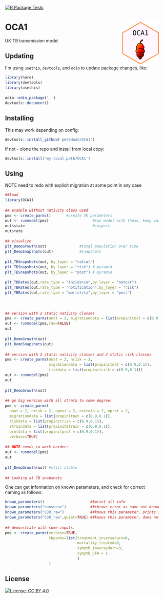 [![R Package Tests](https://github.com/petedodd/OCA1/actions/workflows/r.yml/badge.svg)](https://github.com/petedodd/OCA1/actions/workflows/r.yml)

# OCA1 <img src="man/figures/logo.png" align="right" height="139" alt="" />
UK TB transmission model


## Updating

I'm using `usethis`, `devtools`, and `odin` to update package changes, like:
```r
library(here)
library(devtools)
library(usethis)

odin::odin_package('.')
devtools::document()

```

## Installing

This may work depending on config:
```r
devtools::install_github('petedodd/OCA1')
```

If not - clone the repo and install from local copy:

```r
devtools::install('my.local.path/OCA1')
```


## Using

NOTE need to redo with explicit migration at some point in any case

```r
##load
library(OCA1)

## example without nativity class used
pms <- create_parms()       #create UK parameters
out <- runmodel(pms)                    #run model with these, keep variable types separate
out$state                               #inspect
out$rate

## visualize
plt_DemoGrowth(out)               #total population over time
plt_DemoSnapshots(out)            #snapshots

plt_TBSnapshots(out, by_layer = "natcat")
plt_TBSnapshots(out, by_layer = "risk") # pyramid
plt_TBSnapshots(out, by_layer = "post") # pyramid

plt_TBRates(out,rate_type = "incidence",by_layer = "natcat")
plt_TBRates(out,rate_type = "notification",by_layer = "risk")
plt_TBRates(out,rate_type = "mortality",by_layer = "post")



## version with 2 static nativity classes
pms <- create_parms(nnat = 2, migrationdata = list(propinitnat = c(0.9,0.1)))
out <- runmodel(pms,raw=FALSE)
out

plt_DemoGrowth(out)
plt_DemoSnapshots(out)

## version with 2 static nativity classes and 2 static risk classes
pms <- create_parms(nnat = 2, nrisk = 2,
                    migrationdata = list(propinitnat = c(0.9,0.1)),
                    riskdata = list(propinitrisk = c(0.9,0.1)))
out <- runmodel(pms)
out

plt_DemoGrowth(out)

## go big version with all strata to some degree:
pms <- create_parms(
  nnat = 2, nrisk = 2, npost = 2, nstrain = 2, nprot = 2,
  migrationdata = list(propinitnat = c(0.9,0.1)),
  riskdata = list(propinitrisk = c(0.9,0.1)),
  straindata = list(propinitstrain = c(0.9,0.1)),
  protdata = list(propinitprot = c(0.9,0.1)),
  verbose=TRUE)

## NOTE needs to work harder:
out <- runmodel(pms)
out

plt_DemoGrowth(out) #still stable

## Looking at TB snapshots


```

One can get information on known parameters, and check for correct naming as follows:

```r
known_parameters()                     ##print all info
known_parameters("nonsense")           ##throws error as name not known
known_parameters("CDR_raw")            ##knows this parameter, prints info on it
known_parameters("CDR_raw",quiet=TRUE) ##knows this parameter, does not print info

## demonstrate with some inputs:
pms <- create_parms(verbose=TRUE,
                    tbparms=list(treatment_inversedurn=0,
                                 mortality_treated=0,
                                 symptb_inversedurn=3,
                                 symptb_CFR = 1
                                 )
                    )


```

## License

[![License: CC BY 4.0](https://img.shields.io/badge/License-CC_BY_4.0-lightgrey.svg)](https://creativecommons.org/licenses/by/4.0/)

